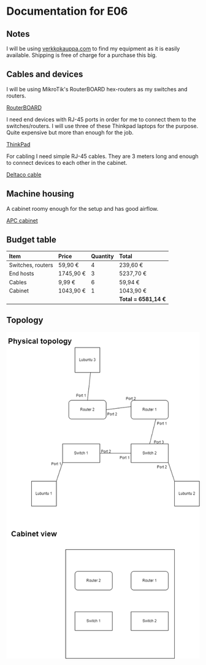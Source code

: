 # Documentation for E06

## Notes
I will be using [verkkokauppa.com](https://www.verkkokauppa.com/fi/etusivu) to find my equipment as it is easily available. Shipping is free of charge for a purchase this big.

## Cables and devices
I will be using MikroTik's RouterBOARD hex-routers as my switches and routers.

[RouterBOARD](https://www.verkkokauppa.com/fi/product/739921/MikroTik-RouterBOARD-hEX-reititin)

I need end devices with RJ-45 ports in order for me to connect them to the switches/routers. I will use three of these Thinkpad laptops for the purpose. Quite expensive but more than enough for the job.

[ThinkPad](https://www.verkkokauppa.com/fi/product/762391/Lenovo-ThinkPad-P14s-Gen-2-14-kannettava-Win-10-Pro-21A0004R)

For cabling I need simple RJ-45 cables. They are 3 meters long and enough to connect devices to each other in the cabinet.

[Deltaco cable](https://www.verkkokauppa.com/fi/product/82359/DELTACO-Cat7-F-UTP-laitekaapeli-2-m-harmaa)

## Machine housing
A cabinet roomy enough for the setup and has good airflow.

[APC cabinet](https://www.verkkokauppa.com/fi/product/694409/APC-NetShelter-SX-12U-rakkikaappi)

## Budget table
| Item | Price | Quantity | Total |
| :--- | :--- | :--- | :--- |
| Switches, routers | 59,90 € | 4 | 239,60 € |
| End hosts | 1745,90 € | 3 | 5237,70 € |
| Cables | 9,99 € | 6 | 59,94 € |
| Cabinet | 1043,90 € | 1 | 1043,90 € |
|||| **Total = 6581,14 €**|

## Topology
![](documentation/E06/Topologies-EX6_topo.drawio.png)
